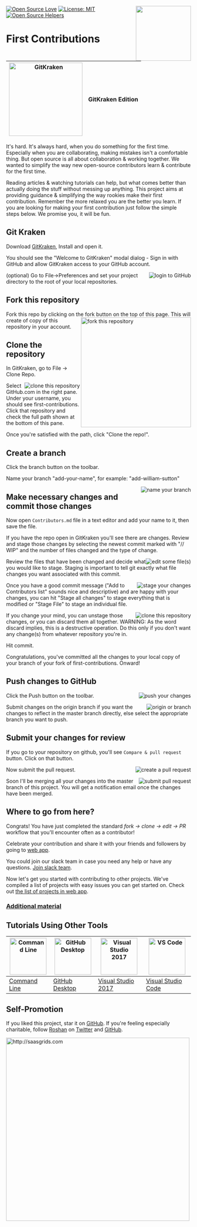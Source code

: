 [![Open Source Love](https://badges.frapsoft.com/os/v1/open-source.svg?v=103)](https://github.com/ellerbrock/open-source-badges/)
[<img align="right" width="150" src="assets/join-slack-team.png">](https://join.slack.com/t/firstcontributors/shared_invite/enQtMzE1MTYwNzI3ODQ0LTZiMDA2OGI2NTYyNjM1MTFiNTc4YTRhZTg4OWZjMzA0ZWZmY2UxYzVkMzI1ZmVmOWI4ODdkZWQwNTM2NDVmNjY)
[![License: MIT](https://img.shields.io/badge/License-MIT-green.svg)](https://opensource.org/licenses/MIT)
[![Open Source Helpers](https://www.codetriage.com/roshanjossey/first-contributions/badges/users.svg)](https://www.codetriage.com/roshanjossey/first-contributions)
 

# First Contributions

|<img alt="GitKraken" src="/assets/gk-icon.png" width="200">|GitKraken Edition|
|---|---|

It's hard. It's always hard, when you do something for the first time. Especially when you are collaborating, making mistakes isn't a comfortable thing. But open source is all about collaboration & working together. We wanted to simplify the way new open-source contributors learn & contribute for the first time.

Reading articles & watching tutorials can help, but what comes better than actually doing the stuff without messing up anything. This project aims at providing guidance & simplifying the way rookies make their first contribution. Remember the more relaxed you are the better you learn. If you are looking for making your first contribution just follow the simple steps below. We promise you, it will be fun.


## Git Kraken

Download [GitKraken](https://www.gitkraken.com), Install and open it.


You should see the "Welcome to GitKraken" modal dialog - Sign in with GitHub and allow GitKraken access to your GitHub account.


<img style="float: right;" src="assets/gk-login.png" alt="login to GitHub" />

(optional) Go to File->Preferences and set your project directory to the root of your local repositories.


## Fork this repository

Fork this repo by clicking on the fork button on the top of this page.
<img align="right" width="300" src="assets/fork.png" alt="fork this repository" />
This will create of copy of this repository in your account.


## Clone the repository

In GitKraken, go to File -> Clone Repo.


<img style="float: right;" src="assets/gk-clone.png" alt="clone this repository" />


Select GitHub.com in the right pane. Under your username, you should see first-contributions.  Click that repository and check the full path shown at the bottom of this pane.

Once you're satisfied with the path, click "Clone the repo!".


## Create a branch

Click the branch button on the toolbar.

Name your branch "add-your-name", for example: "add-william-sutton"

<img style="float: right;" src="assets/gk-branch.png" alt="name your branch" />


## Make necessary changes and commit those changes

Now open `Contributors.md` file in a text editor and add your name to it, then save the file.

If you have the repo open in GitKraken you'll see there are changes. Review and stage those changes by selecting the newest commit marked with "// WIP" and the number of files changed and the type of change.

<img style="float: right;" src="assets/gk-edit.png" alt="edit some file(s)" />

Review the files that have been changed and decide what you would like to stage.  Staging is important to tell git exactly what file changes you want associated with this commit.


<img style="float: right;" src="assets/gk-stage.png" alt="stage your changes" />


Once you have a good commit message ("Add <your-name> to Contributors list" sounds nice and descriptive) and are happy with your changes, you can hit "Stage all changes" to stage everything that is modified or "Stage File" to stage an individual file.


<img style="float: right;" src="assets/gk-commit.png" alt="clone this repository" />


If you change your mind, you can unstage those changes, or you can discard them all together.
WARNING: As the word discard implies, this is a destructive operation. Do this only if you don't want any change(s) from whatever repository you're in.

Hit commit.

Congratulations, you've committed all the changes to your local copy of your branch of your fork of first-contributions.  Onward!


## Push changes to GitHub

<img style="float: right;" src="assets/gk-push.png" alt="push your changes" />

Click the Push button on the toolbar.

<img style="float: right;" src="assets/gk-origin.png" alt="origin or branch" />

Submit changes on the origin branch if you want the changes to reflect in the master branch directly, else select the appropriate branch you want to push.


## Submit your changes for review

If you go to your repository on github, you'll see  `Compare & pull request` button. Click on that button.

<img style="float: right;" src="assets/compare-and-pull.png" alt="create a pull request" />

Now submit the pull request.

<img style="float: right;" src="assets/submit-pull-request.png" alt="submit pull request" />

Soon I'll be merging all your changes into the master branch of this project. You will get a notification email once the changes have been merged.

## Where to go from here?

Congrats!  You have just completed the standard _fork -> clone -> edit -> PR_ workflow that you'll encounter often as a contributor!

Celebrate your contribution and share it with your friends and followers by going to [web app](https://roshanjossey.github.io/first-contributions/#social-share).

You could join our slack team in case you need any help or have any questions. [Join slack team](https://join.slack.com/t/firstcontributors/shared_invite/enQtMzE1MTYwNzI3ODQ0LTZiMDA2OGI2NTYyNjM1MTFiNTc4YTRhZTg4OWZjMzA0ZWZmY2UxYzVkMzI1ZmVmOWI4ODdkZWQwNTM2NDVmNjY).

Now let's get you started with contributing to other projects. We've compiled a list of projects with easy issues you can get started on. Check out [the list of projects in web app](https://roshanjossey.github.io/first-contributions/#project-list).

### [Additional material](additional-material/git_workflow_senarios/additional-material.md)


## Tutorials Using Other Tools

|<a href="README.md"><img alt="Command Line" src="http://cdn.osxdaily.com/wp-content/uploads/2014/08/terminal-icon-osx-150x150.png" width="100"></a>|<a href="github-desktop-tutorial.md"><img alt="GitHub Desktop" src="https://desktop.github.com/images/desktop-icon.svg" width="100"></a>|<a href="github-windows-vs2017-tutorial.md"><img alt="Visual Studio 2017" src="https://www.visualstudio.com/wp-content/uploads/2017/11/microsoft-visual-studio.svg" width="100"></a>|<a href="github-windows-vs-code-tutorial.md"><img alt="VS Code" src="https://upload.wikimedia.org/wikipedia/commons/2/2d/Visual_Studio_Code_1.18_icon.svg" width=100></a>|
|---|---|---|---|
|[Command Line](README.md)|[GitHub Desktop](github-desktop-tutorial.md)|[Visual Studio 2017](github-windows-vs2017-tutorial.md)|[Visual Studio Code](github-windows-vs-code-tutorial.md)|

## Self-Promotion

If you liked this project, star it on [GitHub](https://github.com/Roshanjossey/first-contributions).
If you're feeling especially charitable, follow [Roshan](https://roshanjossey.github.io/) on
[Twitter](https://twitter.com/sudo__bangbang) and
[GitHub](https://github.com/roshanjossey).

<a href="http://saasgrids.com"> <img alt="http://saasgrids.com" src="assets/saasgrids-banner.png" width="500"></a>
